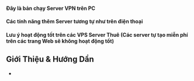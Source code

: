 #### Đây là bản chạy Server VPN trên PC

#### Các tính năng thêm Server tương tự như trên điện thoại

#### Lưu ý hoạt động tốt trên các VPS Server Thuê (Các server tự tạo miễn phí trên các trang Web sẽ không hoạt động tốt)

## Giới Thiệu & Hướng Dẩn 

- 

